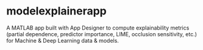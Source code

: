 # modelexplainerapp

A MATLAB app built with App Designer to compute explainability metrics (partial dependence, predictor importance, LIME, occlusion sensitivity, etc.) for Machine & Deep Learning data & models.